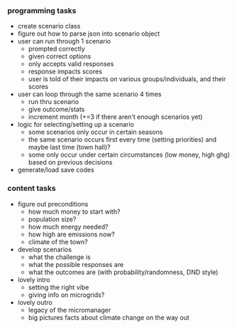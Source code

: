 ### programming tasks

- create scenario class
- figure out how to parse json into scenario object
- user can run through 1 scenario
  - prompted correctly
  - given correct options
  - only accepts valid responses
  - response impacts scores
  - user is told of their impacts on various groups/individuals, and their scores
- user can loop through the same scenario 4 times
  - run thru scenario
  - give outcome/stats
  - increment month (+=3 if there aren't enough scenarios yet)
- logic for selecting/setting up a scenario
  - some scenarios only occur in certain seasons
  - the same scenario occurs first every time (setting priorities) and maybe last time (town hall)?
  - some only occur under certain circumstances (low money, high ghg) based on previous decisions
- generate/load save codes

### content tasks

- figure out preconditions
  - how much money to start with?
  - population size?
  - how much energy needed?
  - how high are emissions now?
  - climate of the town?
- develop scenarios
  - what the challenge is
  - what the possible responses are
  - what the outcomes are (with probability/randomness, DND style)
- lovely intro
  - setting the right vibe
  - giving info on microgrids?
- lovely outro
  - legacy of the micromanager
  - big pictures facts about climate change on the way out

